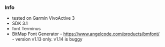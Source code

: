 ### Info

- tested on Garmin VivoActive 3
- SDK 3.1
- font Terminus
- BitMap Font Generator - https://www.angelcode.com/products/bmfont/ - version v1.13 only. v1.14 is buggy
